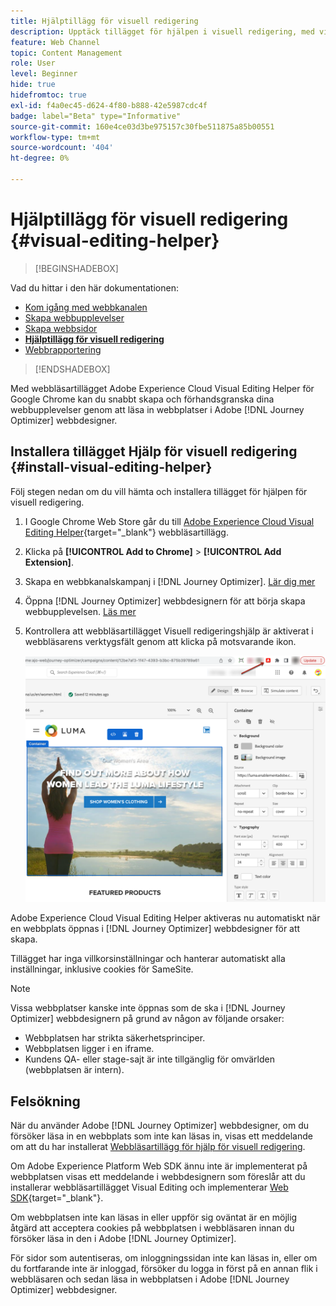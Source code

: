 ```yaml
---
title: Hjälptillägg för visuell redigering
description: Upptäck tillägget för hjälpen i visuell redigering, med vilket du kan skapa och förhandsgranska webbsidor i Journey Optimizer
feature: Web Channel
topic: Content Management
role: User
level: Beginner
hide: true
hidefromtoc: true
exl-id: f4a0ec45-d624-4f80-b888-42e5987cdc4f
badge: label="Beta" type="Informative"
source-git-commit: 160e4ce03d3be975157c30fbe511875a85b00551
workflow-type: tm+mt
source-wordcount: '404'
ht-degree: 0%

---
```


# Hjälptillägg för visuell redigering {#visual-editing-helper}

>[!BEGINSHADEBOX]

Vad du hittar i den här dokumentationen:

* [Kom igång med webbkanalen](get-started-web.md)
* [Skapa webbupplevelser](create-web.md)
* [Skapa webbsidor](author-web.md)
* **[Hjälptillägg för visuell redigering](visual-editing-helper.md)**
* [Webbrapportering](web-report.md)

>[!ENDSHADEBOX]

Med webbläsartillägget Adobe Experience Cloud Visual Editing Helper för Google Chrome kan du snabbt skapa och förhandsgranska dina webbupplevelser genom att läsa in webbplatser i Adobe [!DNL Journey Optimizer] webbdesigner.

## Installera tillägget Hjälp för visuell redigering {#install-visual-editing-helper}

Följ stegen nedan om du vill hämta och installera tillägget för hjälpen för visuell redigering.

1. I Google Chrome Web Store går du till [Adobe Experience Cloud Visual Editing Helper](https://chrome.google.com/webstore/detail/adobe-experience-cloud-vi/kgmjjkfjacffaebgpkpcllakjifppnca){target="_blank"} webbläsartillägg.

1. Klicka på **[!UICONTROL Add to Chrome]** > **[!UICONTROL Add Extension]**.

1. Skapa en webbkanalskampanj i [!DNL Journey Optimizer]. [Lär dig mer](author-web.md#create-web-campaign)

1. Öppna [!DNL Journey Optimizer] webbdesignern för att börja skapa webbupplevelsen. [Läs mer](author-web.md)

1. Kontrollera att webbläsartillägget Visuell redigeringshjälp är aktiverat i webbläsarens verktygsfält genom att klicka på motsvarande ikon.

   ![](assets/web-visual-editing-extension.png)

Adobe Experience Cloud Visual Editing Helper aktiveras nu automatiskt när en webbplats öppnas i [!DNL Journey Optimizer] webbdesigner för att skapa.

Tillägget har inga villkorsinställningar och hanterar automatiskt alla inställningar, inklusive cookies för SameSite.

>[!NOTE]
>
>Vissa webbplatser kanske inte öppnas som de ska i [!DNL Journey Optimizer] webbdesignern på grund av någon av följande orsaker:
>
> * Webbplatsen har strikta säkerhetsprinciper.
> * Webbplatsen ligger i en iframe.
> * Kundens QA- eller stage-sajt är inte tillgänglig för omvärlden (webbplatsen är intern).


## Felsökning

När du använder Adobe [!DNL Journey Optimizer] webbdesigner, om du försöker läsa in en webbplats som inte kan läsas in, visas ett meddelande om att du har installerat [Webbläsartillägg för hjälp för visuell redigering](#install-visual-editing-helper).

Om Adobe Experience Platform Web SDK ännu inte är implementerat på webbplatsen visas ett meddelande i webbdesignern som föreslår att du installerar webbläsartillägget Visual Editing och implementerar [Web SDK](https://experienceleague.adobe.com/docs/platform-learn/implement-web-sdk/overview.html){target="_blank"}.

Om webbplatsen inte kan läsas in eller uppför sig oväntat är en möjlig åtgärd att acceptera cookies på webbplatsen i webbläsaren innan du försöker läsa in den i Adobe [!DNL Journey Optimizer].

För sidor som autentiseras, om inloggningssidan inte kan läsas in, eller om du fortfarande inte är inloggad, försöker du logga in först på en annan flik i webbläsaren och sedan läsa in webbplatsen i Adobe [!DNL Journey Optimizer] webbdesigner.
